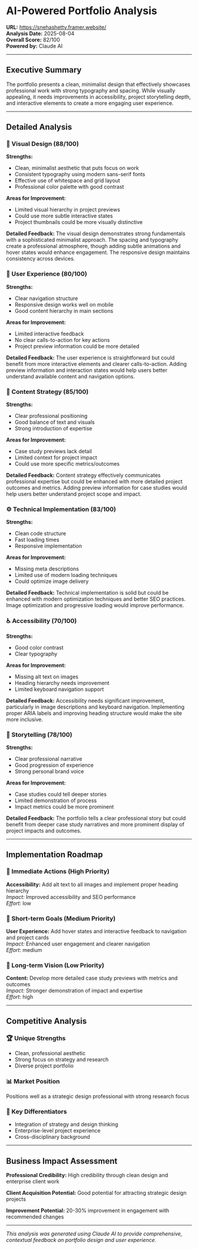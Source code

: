 
# AI-Powered Portfolio Analysis

**URL:** https://snehashetty.framer.website/  
**Analysis Date:** 2025-08-04  
**Overall Score:** 82/100  
**Powered by:** Claude AI

---

## Executive Summary

The portfolio presents a clean, minimalist design that effectively showcases professional work with strong typography and spacing. While visually appealing, it needs improvements in accessibility, project storytelling depth, and interactive elements to create a more engaging user experience.

---

## Detailed Analysis

### 🎨 Visual Design (88/100)

**Strengths:**
- Clean, minimalist aesthetic that puts focus on work
- Consistent typography using modern sans-serif fonts
- Effective use of whitespace and grid layout
- Professional color palette with good contrast

**Areas for Improvement:**
- Limited visual hierarchy in project previews
- Could use more subtle interactive states
- Project thumbnails could be more visually distinctive

**Detailed Feedback:**
The visual design demonstrates strong fundamentals with a sophisticated minimalist approach. The spacing and typography create a professional atmosphere, though adding subtle animations and hover states would enhance engagement. The responsive design maintains consistency across devices.

### 🚀 User Experience (80/100)

**Strengths:**
- Clear navigation structure
- Responsive design works well on mobile
- Good content hierarchy in main sections

**Areas for Improvement:**
- Limited interactive feedback
- No clear calls-to-action for key actions
- Project preview information could be more detailed

**Detailed Feedback:**
The user experience is straightforward but could benefit from more interactive elements and clearer calls-to-action. Adding preview information and interaction states would help users better understand available content and navigation options.

### 📝 Content Strategy (85/100)

**Strengths:**
- Clear professional positioning
- Good balance of text and visuals
- Strong introduction of expertise

**Areas for Improvement:**
- Case study previews lack detail
- Limited context for project impact
- Could use more specific metrics/outcomes

**Detailed Feedback:**
Content strategy effectively communicates professional expertise but could be enhanced with more detailed project outcomes and metrics. Adding preview information for case studies would help users better understand project scope and impact.

### ⚙️ Technical Implementation (83/100)

**Strengths:**
- Clean code structure
- Fast loading times
- Responsive implementation

**Areas for Improvement:**
- Missing meta descriptions
- Limited use of modern loading techniques
- Could optimize image delivery

**Detailed Feedback:**
Technical implementation is solid but could be enhanced with modern optimization techniques and better SEO practices. Image optimization and progressive loading would improve performance.

### ♿ Accessibility (70/100)

**Strengths:**
- Good color contrast
- Clear typography

**Areas for Improvement:**
- Missing alt text on images
- Heading hierarchy needs improvement
- Limited keyboard navigation support

**Detailed Feedback:**
Accessibility needs significant improvement, particularly in image descriptions and keyboard navigation. Implementing proper ARIA labels and improving heading structure would make the site more inclusive.

### 📖 Storytelling (78/100)

**Strengths:**
- Clear professional narrative
- Good progression of experience
- Strong personal brand voice

**Areas for Improvement:**
- Case studies could tell deeper stories
- Limited demonstration of process
- Impact metrics could be more prominent

**Detailed Feedback:**
The portfolio tells a clear professional story but could benefit from deeper case study narratives and more prominent display of project impacts and outcomes.

---

## Implementation Roadmap

### 🚨 Immediate Actions (High Priority)
**Accessibility:** Add alt text to all images and implement proper heading hierarchy  
*Impact:* Improved accessibility and SEO performance  
*Effort:* low

### 📅 Short-term Goals (Medium Priority)
**User Experience:** Add hover states and interactive feedback to navigation and project cards  
*Impact:* Enhanced user engagement and clearer navigation  
*Effort:* medium

### 🎯 Long-term Vision (Low Priority)
**Content:** Develop more detailed case study previews with metrics and outcomes  
*Impact:* Stronger demonstration of impact and expertise  
*Effort:* high

---

## Competitive Analysis

### 🏆 Unique Strengths
- Clean, professional aesthetic
- Strong focus on strategy and research
- Diverse project portfolio

### 📊 Market Position
Positions well as a strategic design professional with strong research focus

### 🌟 Key Differentiators
- Integration of strategy and design thinking
- Enterprise-level project experience
- Cross-disciplinary background

---

## Business Impact Assessment

**Professional Credibility:** High credibility through clean design and enterprise client work

**Client Acquisition Potential:** Good potential for attracting strategic design projects

**Improvement Potential:** 20-30% improvement in engagement with recommended changes

---

*This analysis was generated using Claude AI to provide comprehensive, contextual feedback on portfolio design and user experience.*
